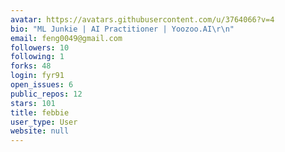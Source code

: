 ```yaml
---
avatar: https://avatars.githubusercontent.com/u/3764066?v=4
bio: "ML Junkie | AI Practitioner | Yoozoo.AI\r\n"
email: feng0049@gmail.com
followers: 10
following: 1
forks: 48
login: fyr91
open_issues: 6
public_repos: 12
stars: 101
title: febbie
user_type: User
website: null
---
```

